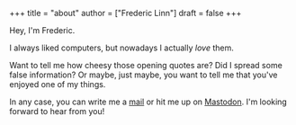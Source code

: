 +++
title = "about"
author = ["Frederic Linn"]
draft = false
+++

Hey, I'm Frederic.

I always liked computers, but nowadays I actually _love_ them.

Want to tell me how cheesy those opening quotes are? Did I spread some false information? Or maybe, just maybe, you want to tell me that you've enjoyed one of my things.

In any case, you can write me a [mail](mailto:frederic@gebir.ge) or hit me up on [Mastodon](https://infosec.exchange/@GEBIRGE). I'm looking forward to hear from you!
